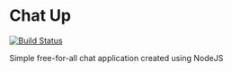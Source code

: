 # Chat Up
[![Build Status](https://travis-ci.org/neomrc/chat-up.svg?branch=master)](https://travis-ci.org/neomrc/chat-up)

Simple free-for-all chat application created using NodeJS
